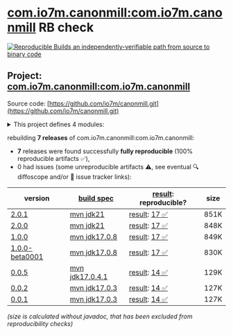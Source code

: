 [com.io7m.canonmill:com.io7m.canonmill](https://central.sonatype.com/artifact/com.io7m.canonmill/com.io7m.canonmill/versions) RB check
=======

[![Reproducible Builds](https://reproducible-builds.org/images/logos/rb.svg) an independently-verifiable path from source to binary code](https://reproducible-builds.org/)

## Project: [com.io7m.canonmill:com.io7m.canonmill](https://central.sonatype.com/artifact/com.io7m.canonmill/com.io7m.canonmill/versions)

Source code: [https://github.com/io7m/canonmill.git](https://github.com/io7m/canonmill.git)

<details><summary>This project defines 4 modules:</summary>

* [com.io7m.canonmill:com.io7m.canonmill](https://central.sonatype.com/artifact/com.io7m.canonmill/com.io7m.canonmill/2.0.1)
* [com.io7m.canonmill:com.io7m.canonmill.core](https://central.sonatype.com/artifact/com.io7m.canonmill/com.io7m.canonmill.core/2.0.1)
* [com.io7m.canonmill:com.io7m.canonmill.documentation](https://central.sonatype.com/artifact/com.io7m.canonmill/com.io7m.canonmill.documentation/2.0.1)
* [com.io7m.canonmill:com.io7m.canonmill.tests](https://central.sonatype.com/artifact/com.io7m.canonmill/com.io7m.canonmill.tests/2.0.1)
</details>

rebuilding **7 releases** of com.io7m.canonmill:com.io7m.canonmill:
- **7** releases were found successfully **fully reproducible** (100% reproducible artifacts :white_check_mark:),
- 0 had issues (some unreproducible artifacts :warning:, see eventual :mag: diffoscope and/or :memo: issue tracker links):

| version | [build spec](/BUILDSPEC.md) | [result](https://reproducible-builds.org/docs/jvm/): reproducible? | size |
| -- | --------- | ------ | -- |
| [2.0.1](https://central.sonatype.com/artifact/com.io7m.canonmill/com.io7m.canonmill/2.0.1/pom) | [mvn jdk21](com.io7m.canonmill-2.0.1.buildspec) | [result](com.io7m.canonmill-2.0.1.buildinfo): [17 :white_check_mark: ](com.io7m.canonmill-2.0.1.buildcompare) | 851K |
| [2.0.0](https://central.sonatype.com/artifact/com.io7m.canonmill/com.io7m.canonmill/2.0.0/pom) | [mvn jdk21](com.io7m.canonmill-2.0.0.buildspec) | [result](com.io7m.canonmill-2.0.0.buildinfo): [17 :white_check_mark: ](com.io7m.canonmill-2.0.0.buildcompare) | 848K |
| [1.0.0](https://central.sonatype.com/artifact/com.io7m.canonmill/com.io7m.canonmill/1.0.0/pom) | [mvn jdk17.0.8](com.io7m.canonmill-1.0.0.buildspec) | [result](com.io7m.canonmill-1.0.0.buildinfo): [17 :white_check_mark: ](com.io7m.canonmill-1.0.0.buildcompare) | 849K |
| [1.0.0-beta0001](https://central.sonatype.com/artifact/com.io7m.canonmill/com.io7m.canonmill/1.0.0-beta0001/pom) | [mvn jdk17.0.8](com.io7m.canonmill-1.0.0-beta0001.buildspec) | [result](com.io7m.canonmill-1.0.0-beta0001.buildinfo): [17 :white_check_mark: ](com.io7m.canonmill-1.0.0-beta0001.buildcompare) | 830K |
| [0.0.5](https://central.sonatype.com/artifact/com.io7m.canonmill/com.io7m.canonmill/0.0.5/pom) | [mvn jdk17.0.4.1](com.io7m.canonmill-0.0.5.buildspec) | [result](com.io7m.canonmill-0.0.5.buildinfo): [14 :white_check_mark: ](com.io7m.canonmill-0.0.5.buildcompare) | 129K |
| [0.0.2](https://central.sonatype.com/artifact/com.io7m.canonmill/com.io7m.canonmill/0.0.2/pom) | [mvn jdk17.0.3](com.io7m.canonmill-0.0.2.buildspec) | [result](com.io7m.canonmill-0.0.2.buildinfo): [14 :white_check_mark: ](com.io7m.canonmill-0.0.2.buildcompare) | 127K |
| [0.0.1](https://central.sonatype.com/artifact/com.io7m.canonmill/com.io7m.canonmill/0.0.1/pom) | [mvn jdk17.0.3](com.io7m.canonmill-0.0.1.buildspec) | [result](com.io7m.canonmill-0.0.1.buildinfo): [14 :white_check_mark: ](com.io7m.canonmill-0.0.1.buildcompare) | 127K |

<i>(size is calculated without javadoc, that has been excluded from reproducibility checks)</i>
